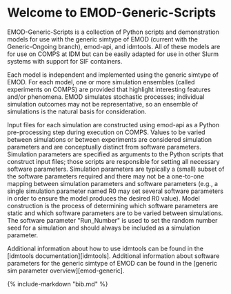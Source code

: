 # Welcome to EMOD-Generic-Scripts

EMOD-Generic-Scripts is a collection of Python scripts and demonstration models for use with the generic simtype of EMOD (current with the Generic-Ongoing branch), emod-api, and idmtools. All of these models are for use on COMPS at IDM but can be easily adapted for use in other Slurm systems with support for SIF containers.

Each model is independent and implemented using the generic simtype of EMOD. For each model, one or more simulation ensembles (called experiments on COMPS) are provided that highlight interesting features and/or phenomena. EMOD simulates stochastic processes; individual simulation outcomes may not be representative, so an ensemble of simulations is the natural basis for consideration.

Input files for each simulation are constructed using emod-api as a Python pre-processing step during execution on COMPS. Values to be varied between simulations or between experiments are considered simulation parameters and are conceptually distinct from software parameters. Simulation parameters are specified as arguments to the Python scripts that construct input files; those scripts are responsible for setting all necessary software parameters. Simulation parameters are typically a (small) subset of the software parameters required and there may not be a one-to-one mapping between simulation parameters and software parameters (e.g., a single simulation parameter named R0 may set several software parameters in order to ensure the model produces the desired R0 value). Model construction is the process of determining which software parameters are static and which software parameters are to be varied between simulations. The software parameter "Run_Number" is used to set the random number seed for a simulation and should always be included as a simulation parameter.

Additional information about how to use idmtools can be found in the [idmtools documentation][idmtools]. Additional information about software parameters for the generic simtype of EMOD can be found in the [generic sim parameter overview][emod-generic].

{%
    include-markdown "bib.md"
%}
